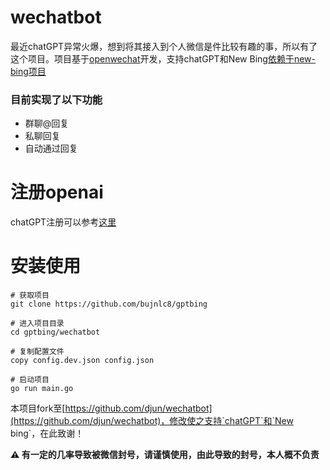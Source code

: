 # wechatbot
最近chatGPT异常火爆，想到将其接入到个人微信是件比较有趣的事，所以有了这个项目。项目基于[openwechat](https://github.com/eatmoreapple/openwechat)开发，支持chatGPT和New Bing[依赖于new-bing项目](../new-bing)

### 目前实现了以下功能
 + 群聊@回复
 + 私聊回复
 + 自动通过回复
 
# 注册openai
chatGPT注册可以参考[这里](https://juejin.cn/post/7173447848292253704)

# 安装使用

```
# 获取项目
git clone https://github.com/bujnlc8/gptbing

# 进入项目目录
cd gptbing/wechatbot

# 复制配置文件
copy config.dev.json config.json

# 启动项目
go run main.go

```

本项目fork至[https://github.com/djun/wechatbot](https://github.com/djun/wechatbot)，修改使之支持`chatGPT`和`New bing`，在此致谢！

**⚠️  有一定的几率导致被微信封号，请谨慎使用，由此导致的封号，本人概不负责**
